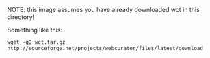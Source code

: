 
NOTE: this image assumes you have already downloaded wct in this directory!

Something like this:

`wget -qO wct.tar.gz  http://sourceforge.net/projects/webcurator/files/latest/download`


